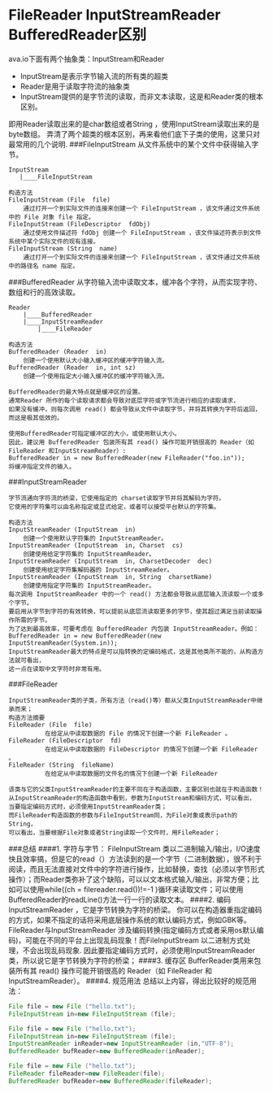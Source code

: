 
FileReader InputStreamReader BufferedReader区别
=========

ava.io下面有两个抽象类：InputStream和Reader
- InputStream是表示字节输入流的所有类的超类
- Reader是用于读取字符流的抽象类
- InputStream提供的是字节流的读取，而非文本读取，这是和Reader类的根本区别。

即用Reader读取出来的是char数组或者String ，使用InputStream读取出来的是byte数组。
弄清了两个超类的根本区别，再来看他们底下子类的使用，这里只对最常用的几个说明.
###FileInputStream
从文件系统中的某个文件中获得输入字节。
```
InputStream 
   |____FileInputStream 

构造方法
FileInputStream (File  file) 
    通过打开一个到实际文件的连接来创建一个 FileInputStream ，该文件通过文件系统中的 File 对象 file 指定。 
FileInputStream (FileDescriptor  fdObj) 
    通过使用文件描述符 fdObj 创建一个 FileInputStream ，该文件描述符表示到文件系统中某个实际文件的现有连接。 
FileInputStream (String  name) 
    通过打开一个到实际文件的连接来创建一个 FileInputStream ，该文件通过文件系统中的路径名 name 指定。 
 ```

###BufferedReader 
从字符输入流中读取文本，缓冲各个字符，从而实现字符、数组和行的高效读取。
```
Reader
    |____BufferedReader 
    |____InputStreamReader 
        |____FileReader 

构造方法
BufferedReader (Reader  in) 
    创建一个使用默认大小输入缓冲区的缓冲字符输入流。 
BufferedReader (Reader  in, int sz) 
    创建一个使用指定大小输入缓冲区的缓冲字符输入流。 

BufferedReader的最大特点就是缓冲区的设置。
通常Reader 所作的每个读取请求都会导致对底层字符或字节流进行相应的读取请求，
如果没有缓冲，则每次调用 read() 都会导致从文件中读取字节，并将其转换为字符后返回，而这是极其低效的。 

使用BufferedReader可指定缓冲区的大小，或使用默认大小。
因此，建议用 BufferedReader 包装所有其 read() 操作可能开销很高的 Reader（如 FileReader 和InputStreamReader）: 
BufferedReader in = new BufferedReader(new FileReader("foo.in"));
将缓冲指定文件的输入。 
```

###InputStreamReader
```
字节流通向字符流的桥梁，它使用指定的 charset读取字节并将其解码为字符。
它使用的字符集可以由名称指定或显式给定，或者可以接受平台默认的字符集。

构造方法
InputStreamReader (InputStream  in) 
    创建一个使用默认字符集的 InputStreamReader。 
InputStreamReader (InputStream  in, Charset  cs) 
    创建使用给定字符集的 InputStreamReader。 
InputStreamReader (InputStream  in, CharsetDecoder  dec) 
    创建使用给定字符集解码器的 InputStreamReader。 
InputStreamReader (InputStream  in, String  charsetName) 
    创建使用指定字符集的 InputStreamReader。 
每次调用 InputStreamReader 中的一个 read() 方法都会导致从底层输入流读取一个或多个字节。
要启用从字节到字符的有效转换，可以提前从底层流读取更多的字节，使其超过满足当前读取操作所需的字节。 
为了达到最高效率，可要考虑在 BufferedReader 内包装 InputStreamReader。例如： 
BufferedReader in = new BufferedReader(new InputStreamReader(System.in));
InputStreamReader最大的特点是可以指转换的定编码格式，这是其他类所不能的，从构造方法就可看出，
这一点在读取中文字符时非常有用。
```

###FileReader
```
InputStreamReader类的子类，所有方法（read()等）都从父类InputStreamReader中继承而来；
构造方法摘要  
FileReader (File  file) 
          在给定从中读取数据的 File 的情况下创建一个新 FileReader 。 
FileReader (FileDescriptor  fd) 
          在给定从中读取数据的 FileDescriptor 的情况下创建一个新 FileReader 。 
FileReader (String  fileName) 
          在给定从中读取数据的文件名的情况下创建一个新 FileReader  

该类与它的父类InputStreamReader的主要不同在于构造函数，主要区别也就在于构造函数！
从InputStreamReader的构造函数中看到，参数为InputStream和编码方式，可以看出，
当要指定编码方式时，必须使用InputStreamReader类；
而FileReader构造函数的参数与FileInputStream同，为File对象或表示path的String，
可以看出，当要根据File对象或者String读取一个文件时，用FileReader；

```
###总结
####1. 字符与字节： 
FileInputStream 类以二进制输入/输出，I/O速度快且效率搞，但是它的read（）方法读到的是一个字节（二进制数据），很不利于阅读，而且无法直接对文件中的字符进行操作，比如替换，查找（必须以字节形式操作）；而Reader类弥补了这个缺陷，可以以文本格式输入/输出，非常方便；比如可以使用while((ch = filereader.read())!=-1 )循环来读取文件；可以使用BufferedReader的readLine()方法一行一行的读取文本。
####2. 编码
InputStreamReader ，它是字节转换为字符的桥梁。 你可以在构造器重指定编码的方式，如果不指定的话将采用底层操作系统的默认编码方式，例如GBK等。 
FileReader与InputStreamReader 涉及编码转换(指定编码方式或者采用os默认编码)，可能在不同的平台上出现乱码现象！而FileInputStream 以二进制方式处理，不会出现乱码现象. 因此要指定编码方式时，必须使用InputStreamReader 类，所以说它是字节转换为字符的桥梁；
####3. 缓存区
BufferReader类用来包装所有其 read() 操作可能开销很高的 Reader（如 FileReader 和InputStreamReader）。
####4. 规范用法
总结以上内容，得出比较好的规范用法：
```java
File file = new File ("hello.txt"); 
FileInputStream in=new FileInputStream (file); 

File file = new File ("hello.txt"); 
FileInputStream in=new FileInputStream (file); 
InputStreamReader inReader=new InputStreamReader (in,"UTF-8"); 
BufferedReader bufReader=new BufferedReader(inReader); 

File file = new File ("hello.txt"); 
FileReader fileReader=new FileReader(file); 
BufferedReader bufReader=new BufferedReader(fileReader);
```
